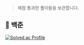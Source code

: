 > 채점 통과한 풀이들을 보관합니다.

## 📌 백준 

[![Solved.ac Profile](http://mazassumnida.wtf/api/v2/generate_badge?boj=softsnail)](https://solved.ac/softsnail/)
